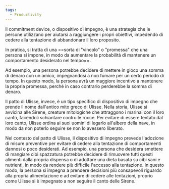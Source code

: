 ```yaml
---
tags:
  - Productivity
---
```

Il commitment device, o dispositivo di impegno, è una strategia che le persone utilizzano per aiutarsi a raggiungere i propri obiettivi, impedendo di cedere alla tentazione di abbandonare il loro proposito.

In pratica, si tratta di una ==sorta di "vincolo" o "promessa" che una persona si impone, in modo da aumentare la probabilità di mantenere un comportamento desiderato nel tempo==.

Ad esempio, una persona potrebbe decidere di mettere in gioco una somma di denaro con un amico, impegnandosi a non fumare per un certo periodo di tempo.
In questo modo, la persona avrà un maggiore incentivo a mantenere la propria promessa, perché in caso contrario perderebbe la somma di denaro.

Il patto di Ulisse, invece, è un tipo specifico di dispositivo di impegno che prende il nome dall'antico mito greco di Ulisse. Nella storia, Ulisse si avvicina alle Sirene, creature mitologiche che attraggono i marinai con il loro canto, facendoli schiantare contro le rocce. Per evitare di essere tentato dal loro canto, Ulisse ordina ai suoi uomini di legarlo all'albero della nave, in modo da non poterlo seguire se non lo avessero liberato.

Nel contesto del patto di Ulisse, il dispositivo di impegno prevede l'adozione di misure preventive per evitare di cedere alla tentazione di comportamenti dannosi o poco desiderati. Ad esempio, una persona che desidera smettere di mangiare cibi spazzatura potrebbe decidere di rimuovere tutti questi alimenti dalla propria dispensa o di adottare una dieta basata su cibi sani e nutrienti, in modo da rendere più difficile l'accesso alla tentazione. In questo modo, la persona si impegna a prendere decisioni più consapevoli riguardo alla propria alimentazione e ad evitare di cedere alle tentazioni, proprio come Ulisse si è impegnato a non seguire il canto delle Sirene.
